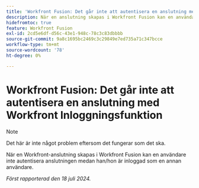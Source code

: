 ```yaml
---
title: 'Workfront Fusion: Det går inte att autentisera en anslutning med Workfront Inloggningsfunktion'
description: När en anslutning skapas i Workfront Fusion kan en användare inte autentisera anslutningen medan han/hon är inloggad som en annan användare.
hidefromtoc: true
feature: Workfront Fusion
exl-id: 2cd5e6df-d56c-43e1-948c-78c3c83dbbbb
source-git-commit: 9a8c1695bc2469c3c29849e7ed735a71c347bcce
workflow-type: tm+mt
source-wordcount: '78'
ht-degree: 0%

---
```


# Workfront Fusion: Det går inte att autentisera en anslutning med Workfront Inloggningsfunktion

>[!NOTE]
>
>Det här är inte något problem eftersom det fungerar som det ska.

När en Workfront-anslutning skapas i Workfront Fusion kan en användare inte autentisera anslutningen medan han/hon är inloggad som en annan användare.

_Först rapporterad den 18 juli 2024._
